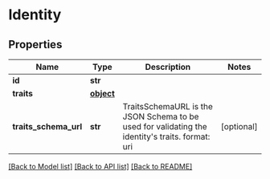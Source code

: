# Identity

## Properties
Name | Type | Description | Notes
------------ | ------------- | ------------- | -------------
**id** | **str** |  | 
**traits** | [**object**](.md) |  | 
**traits_schema_url** | **str** | TraitsSchemaURL is the JSON Schema to be used for validating the identity&#39;s traits.  format: uri | [optional] 

[[Back to Model list]](../README.md#documentation-for-models) [[Back to API list]](../README.md#documentation-for-api-endpoints) [[Back to README]](../README.md)


